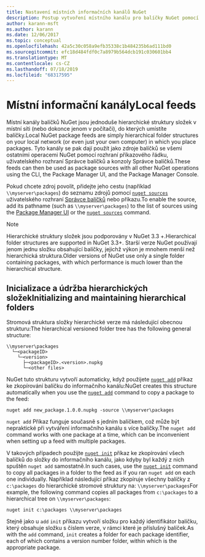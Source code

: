 ```yaml
---
title: Nastavení místních informačních kanálů NuGet
description: Postup vytvoření místního kanálu pro balíčky NuGet pomocí složek v místní síti
author: karann-msft
ms.author: karann
ms.date: 12/06/2017
ms.topic: conceptual
ms.openlocfilehash: 42a5c30c058a9efb35338c1b484235b6ad111bd0
ms.sourcegitcommit: efc18d484fdf0c7a8979b564dcb191c030601bb4
ms.translationtype: MT
ms.contentlocale: cs-CZ
ms.lasthandoff: 07/18/2019
ms.locfileid: "68317595"
---
```

# <a name="local-feeds"></a><span data-ttu-id="ea4c3-103">Místní informační kanály</span><span class="sxs-lookup"><span data-stu-id="ea4c3-103">Local feeds</span></span>

<span data-ttu-id="ea4c3-104">Místní kanály balíčků NuGet jsou jednoduše hierarchické struktury složek v místní síti (nebo dokonce jenom v počítači), do kterých umístíte balíčky.</span><span class="sxs-lookup"><span data-stu-id="ea4c3-104">Local NuGet package feeds are simply hierarchical folder structures on your local network (or even just your own computer) in which you place packages.</span></span> <span data-ttu-id="ea4c3-105">Tyto kanály se pak dají použít jako zdroje balíčků se všemi ostatními operacemi NuGet pomocí rozhraní příkazového řádku, uživatelského rozhraní Správce balíčků a konzoly Správce balíčků.</span><span class="sxs-lookup"><span data-stu-id="ea4c3-105">These feeds can then be used as package sources with all other NuGet operations using the CLI, the Package Manager UI, and the Package Manager Console.</span></span>

<span data-ttu-id="ea4c3-106">Pokud chcete zdroj povolit, přidejte jeho cestu (například `\\myserver\packages`) do seznamu zdrojů pomocí [`nuget sources`](../reference/cli-reference/cli-ref-sources.md) uživatelského rozhraní [Správce balíčků](../consume-packages/install-use-packages-visual-studio.md#package-sources) nebo příkazu.</span><span class="sxs-lookup"><span data-stu-id="ea4c3-106">To enable the source, add its pathname (such as `\\myserver\packages`) to the list of sources using the [Package Manager UI](../consume-packages/install-use-packages-visual-studio.md#package-sources) or the [`nuget sources`](../reference/cli-reference/cli-ref-sources.md) command.</span></span>

> [!Note]
> <span data-ttu-id="ea4c3-107">Hierarchické struktury složek jsou podporovány v NuGet 3.3 +.</span><span class="sxs-lookup"><span data-stu-id="ea4c3-107">Hierarchical folder structures are supported in NuGet 3.3+.</span></span> <span data-ttu-id="ea4c3-108">Starší verze NuGet používají jenom jednu složku obsahující balíčky, jejichž výkon je mnohem menší než hierarchická struktura.</span><span class="sxs-lookup"><span data-stu-id="ea4c3-108">Older versions of NuGet use only a single folder containing packages, with which performance is much lower than the hierarchical structure.</span></span>

## <a name="initializing-and-maintaining-hierarchical-folders"></a><span data-ttu-id="ea4c3-109">Inicializace a údržba hierarchických složek</span><span class="sxs-lookup"><span data-stu-id="ea4c3-109">Initializing and maintaining hierarchical folders</span></span>

<span data-ttu-id="ea4c3-110">Stromová struktura složky hierarchické verze má následující obecnou strukturu:</span><span class="sxs-lookup"><span data-stu-id="ea4c3-110">The hierarchical versioned folder tree has the following general structure:</span></span>

    \\myserver\packages
      └─<packageID>
        └─<version>
          ├─<packageID>.<version>.nupkg
          └─<other files>

<span data-ttu-id="ea4c3-111">NuGet tuto strukturu vytvoří automaticky, když použijete [`nuget add`](../reference/cli-reference/cli-ref-add.md) příkaz ke zkopírování balíčku do informačního kanálu:</span><span class="sxs-lookup"><span data-stu-id="ea4c3-111">NuGet creates this structure automatically when you use the [`nuget add`](../reference/cli-reference/cli-ref-add.md) command to copy a package to the feed:</span></span>

```cli
nuget add new_package.1.0.0.nupkg -source \\myserver\packages
```

<span data-ttu-id="ea4c3-112">`nuget add` Příkaz funguje současně s jedním balíčkem, což může být nepraktické při vytváření informačního kanálu s více balíčky.</span><span class="sxs-lookup"><span data-stu-id="ea4c3-112">The `nuget add` command works with one package at a time, which can be inconvenient when setting up a feed with multiple packages.</span></span>

<span data-ttu-id="ea4c3-113">V takových případech použijte [`nuget init`](../reference/cli-reference/cli-ref-init.md) příkaz ke zkopírování všech balíčků do složky do informačního kanálu, jako kdyby byl každý z nich spuštěn `nuget add` samostatně.</span><span class="sxs-lookup"><span data-stu-id="ea4c3-113">In such cases, use the [`nuget init`](../reference/cli-reference/cli-ref-init.md) command to copy all packages in a folder to the feed as if you ran `nuget add` on each one individually.</span></span> <span data-ttu-id="ea4c3-114">Například následující příkaz zkopíruje všechny balíčky z `c:\packages` do hierarchické stromové struktury na: `\\myserver\packages`</span><span class="sxs-lookup"><span data-stu-id="ea4c3-114">For example, the following command copies all packages from `c:\packages` to a hierarchical tree on `\\myserver\packages`:</span></span>

```cli
nuget init c:\packages \\myserver\packages
```

<span data-ttu-id="ea4c3-115">Stejně jako u `add` `init` příkazu vytvoří složku pro každý identifikátor balíčku, který obsahuje složku s číslem verze, v rámci které je příslušný balíček.</span><span class="sxs-lookup"><span data-stu-id="ea4c3-115">As with the `add` command, `init` creates a folder for each package identifier, each of which contains a version number folder, within which is the appropriate package.</span></span>
